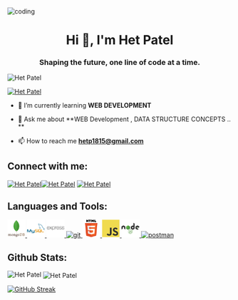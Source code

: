 
<!--
### Hi there 👋
**PatelHett/PatelHett** is a ✨ _special_ ✨ repository because its `README.md` (this file) appears on your GitHub profile.

Here are some ideas to get you started:

- 🔭 I’m currently working on ...
- 🌱 I’m currently learning ...
- 👯 I’m looking to collaborate on ...
- 🤔 I’m looking for help with ...
- 💬 Ask me about ...
- 📫 How to reach me: ...
- 😄 Pronouns: ...
- ⚡ Fun fact: ...
-->
<img align = "center" alt = "coding" width = 100% height = 380 src = "https://cdn.dribbble.com/users/99875/screenshots/6577029/2019-06-03_paddle-ball.gif">
<h1 align="center">Hi 👋, I'm Het Patel</h1>
<h3 align="center">Shaping the future, one line of code at a time.</h3>

<p align="left"> <img src="https://komarev.com/ghpvc/?username=PatelHett&label=Profile%20views&color=0e75b6&style=flat" alt="Het Patel" /> </p>

<p align="left"> <a href="https://twitter.com/HetPatel719" target="blank"><img src="https://img.shields.io/twitter/follow/HetPatel719?logo=twitter&style=for-the-badge" alt="Het Patel" /></a> </p>

- 🌱 I’m currently learning **WEB DEVELOPMENT**

- 💬 Ask me about **WEB Development , DATA STRUCTURE CONCEPTS .. **

- 📫 How to reach me **hetp1815@gmail.com**

<!-- ### Blogs posts -->
<!-- BLOG-POST-LIST:START -->
<!-- BLOG-POST-LIST:END -->

## Connect with me:
<p align="left">
<a href="https://twitter.com/HetPatel719" target="blank"><img align="center" src="https://raw.githubusercontent.com/rahuldkjain/github-profile-readme-generator/master/src/images/icons/Social/twitter.svg" alt="Het Patel" height="30" width="40" /></a><a href="https://linkedin.com/in/hetp719" target="blank"><img align="center" src="https://raw.githubusercontent.com/rahuldkjain/github-profile-readme-generator/master/src/images/icons/Social/linked-in-alt.svg" alt="Het Patel" height="30" width="40" /></a>
<a href="https://leetcode.com/u/HettPatel/" target="blank"><img align="center" src="https://raw.githubusercontent.com/rahuldkjain/github-profile-readme-generator/master/src/images/icons/Social/leet-code.svg" alt="Het Patel" height="30" width="40" /></a>
</p>

## Languages and Tools:
<p align="left"> <a href="https://www.mongodb.com/" target="_blank" rel="noreferrer"> <img src="https://raw.githubusercontent.com/devicons/devicon/master/icons/mongodb/mongodb-original-wordmark.svg" alt="mongodb" width="40" height="40"/> </a> 
<a href="https://www.mysql.com/" target="_blank" rel="noreferrer"> <img src="https://raw.githubusercontent.com/devicons/devicon/master/icons/mysql/mysql-original-wordmark.svg" alt="mysql" width="40" height="40"/> </a> 
<a href="https://expressjs.com" target="_blank" rel="noreferrer"> <img src="https://raw.githubusercontent.com/devicons/devicon/master/icons/express/express-original-wordmark.svg" alt="express" width="40" height="40"/> </a>
 <a href="https://git-scm.com/" target="_blank" rel="noreferrer"> <img src="https://www.vectorlogo.zone/logos/git-scm/git-scm-icon.svg" alt="git" width="40" height="40"/> </a>
  <a href="https://www.w3.org/html/" target="_blank" rel="noreferrer"> <img src="https://raw.githubusercontent.com/devicons/devicon/master/icons/html5/html5-original-wordmark.svg" alt="html5" width="40" height="40"/> </a> <a href="https://developer.mozilla.org/en-US/docs/Web/JavaScript" target="_blank" rel="noreferrer"> <img src="https://raw.githubusercontent.com/devicons/devicon/master/icons/javascript/javascript-original.svg" alt="javascript" width="40" height="40"/> </a> <a href="https://nodejs.org" target="_blank" rel="noreferrer"> <img src="https://raw.githubusercontent.com/devicons/devicon/master/icons/nodejs/nodejs-original-wordmark.svg" alt="nodejs" width="40" height="40"/> </a> <a href="https://postman.com" target="_blank" rel="noreferrer"> <img src="https://www.vectorlogo.zone/logos/getpostman/getpostman-icon.svg" alt="postman" width="40" height="40"/> </a>
</p>

<!-- ## Badges: -->

## Github Stats:

<p><img align="left" src="https://github-readme-stats.vercel.app/api/top-langs?username=PatelHett&show_icons=true&locale=en&layout=compact" alt="Het Patel" /></p>

<p>&nbsp;<img align="center" src="https://github-readme-stats.vercel.app/api?username=PatelHett&show_icons=true&locale=en" alt="Het Patel" /></p>

<a href="https://git.io/streak-stats"><img src="https://github-readme-streak-stats.herokuapp.com?user=PatelHett" alt="GitHub Streak" /></a>


